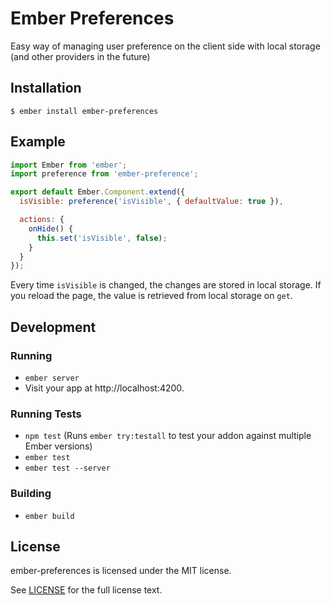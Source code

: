 # Ember Preferences

Easy way of managing user preference on the client side with local storage (and other providers in the future)

## Installation

```
$ ember install ember-preferences
```

## Example

```js
import Ember from 'ember';
import preference from 'ember-preference';

export default Ember.Component.extend({
  isVisible: preference('isVisible', { defaultValue: true }),

  actions: {
    onHide() {
      this.set('isVisible', false);
    }
  }
});
```

Every time `isVisible` is changed, the changes are stored in local storage. If you reload the page, the value is retrieved from local storage on `get`.

## Development

### Running

* `ember server`
* Visit your app at http://localhost:4200.

### Running Tests

* `npm test` (Runs `ember try:testall` to test your addon against multiple Ember versions)
* `ember test`
* `ember test --server`

### Building

* `ember build`

## License

ember-preferences is licensed under the MIT license.

See [LICENSE](./LICENSE.md) for the full license text.

